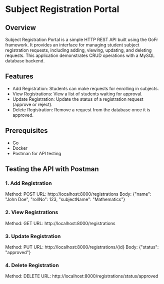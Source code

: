 # Subject Registration Portal

## Overview

Subject Registration Portal is a simple HTTP REST API built using the GoFr framework. It provides an interface for managing student subject registration requests, including adding, viewing, updating, and deleting requests. This application demonstrates CRUD operations with a MySQL database backend.

## Features

- Add Registration: Students can make requests for enrolling in subjects.
- View Registrations: View a list of students waiting for approval.
- Update Registration: Update the status of a registration request (approve or reject).
- Delete Registration: Remove a request from the database once it is approved.

## Prerequisites

- Go 
- Docker
- Postman for API testing

## Testing the API with Postman

### 1. Add Registration
   
Method: POST
URL: http://localhost:8000/registrations
Body: {"name": "John Doe", "rollNo": 123, "subjectName": "Mathematics"}

### 2. View Registrations
   
Method: GET
URL: http://localhost:8000/registrations

### 3. Update Registration
   
Method: PUT
URL: http://localhost:8000/registrations/{id}
Body: {"status": "approved"}

### 4. Delete Registration

Method: DELETE
URL: http://localhost:8000/registrations/status/approved
